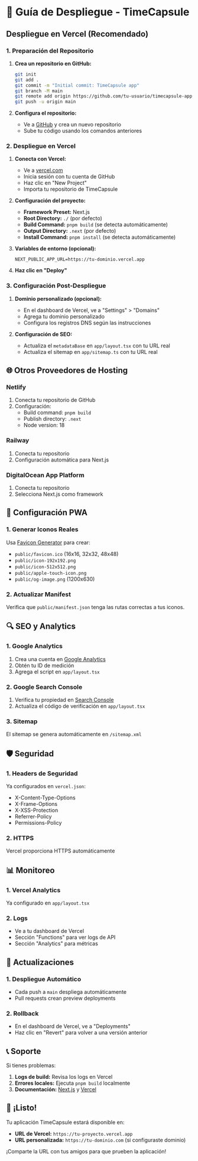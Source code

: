 # 🚀 Guía de Despliegue - TimeCapsule

## Despliegue en Vercel (Recomendado)

### 1. Preparación del Repositorio

1. **Crea un repositorio en GitHub:**
   ```bash
   git init
   git add .
   git commit -m "Initial commit: TimeCapsule app"
   git branch -M main
   git remote add origin https://github.com/tu-usuario/timecapsule-app.git
   git push -u origin main
   ```

2. **Configura el repositorio:**
   - Ve a [GitHub](https://github.com) y crea un nuevo repositorio
   - Sube tu código usando los comandos anteriores

### 2. Despliegue en Vercel

1. **Conecta con Vercel:**
   - Ve a [vercel.com](https://vercel.com)
   - Inicia sesión con tu cuenta de GitHub
   - Haz clic en "New Project"
   - Importa tu repositorio de TimeCapsule

2. **Configuración del proyecto:**
   - **Framework Preset:** Next.js
   - **Root Directory:** `./` (por defecto)
   - **Build Command:** `pnpm build` (se detecta automáticamente)
   - **Output Directory:** `.next` (por defecto)
   - **Install Command:** `pnpm install` (se detecta automáticamente)

3. **Variables de entorno (opcional):**
   ```
   NEXT_PUBLIC_APP_URL=https://tu-dominio.vercel.app
   ```

4. **Haz clic en "Deploy"**

### 3. Configuración Post-Despliegue

1. **Dominio personalizado (opcional):**
   - En el dashboard de Vercel, ve a "Settings" > "Domains"
   - Agrega tu dominio personalizado
   - Configura los registros DNS según las instrucciones

2. **Configuración de SEO:**
   - Actualiza el `metadataBase` en `app/layout.tsx` con tu URL real
   - Actualiza el sitemap en `app/sitemap.ts` con tu URL real

## 🌐 Otros Proveedores de Hosting

### Netlify
1. Conecta tu repositorio de GitHub
2. Configuración:
   - Build command: `pnpm build`
   - Publish directory: `.next`
   - Node version: 18

### Railway
1. Conecta tu repositorio
2. Configuración automática para Next.js

### DigitalOcean App Platform
1. Conecta tu repositorio
2. Selecciona Next.js como framework

## 📱 Configuración PWA

### 1. Generar Iconos Reales

Usa [Favicon Generator](https://realfavicongenerator.net/) para crear:

- `public/favicon.ico` (16x16, 32x32, 48x48)
- `public/icon-192x192.png`
- `public/icon-512x512.png`
- `public/apple-touch-icon.png`
- `public/og-image.png` (1200x630)

### 2. Actualizar Manifest

Verifica que `public/manifest.json` tenga las rutas correctas a tus iconos.

## 🔍 SEO y Analytics

### 1. Google Analytics
1. Crea una cuenta en [Google Analytics](https://analytics.google.com)
2. Obtén tu ID de medición
3. Agrega el script en `app/layout.tsx`

### 2. Google Search Console
1. Verifica tu propiedad en [Search Console](https://search.google.com/search-console)
2. Actualiza el código de verificación en `app/layout.tsx`

### 3. Sitemap
El sitemap se genera automáticamente en `/sitemap.xml`

## 🛡️ Seguridad

### 1. Headers de Seguridad
Ya configurados en `vercel.json`:
- X-Content-Type-Options
- X-Frame-Options
- X-XSS-Protection
- Referrer-Policy
- Permissions-Policy

### 2. HTTPS
Vercel proporciona HTTPS automáticamente

## 📊 Monitoreo

### 1. Vercel Analytics
Ya configurado en `app/layout.tsx`

### 2. Logs
- Ve a tu dashboard de Vercel
- Sección "Functions" para ver logs de API
- Sección "Analytics" para métricas

## 🔄 Actualizaciones

### 1. Despliegue Automático
- Cada push a `main` despliega automáticamente
- Pull requests crean preview deployments

### 2. Rollback
- En el dashboard de Vercel, ve a "Deployments"
- Haz clic en "Revert" para volver a una versión anterior

## 📞 Soporte

Si tienes problemas:

1. **Logs de build:** Revisa los logs en Vercel
2. **Errores locales:** Ejecuta `pnpm build` localmente
3. **Documentación:** [Next.js](https://nextjs.org/docs) y [Vercel](https://vercel.com/docs)

## 🎉 ¡Listo!

Tu aplicación TimeCapsule estará disponible en:
- **URL de Vercel:** `https://tu-proyecto.vercel.app`
- **URL personalizada:** `https://tu-dominio.com` (si configuraste dominio)

¡Comparte la URL con tus amigos para que prueben la aplicación!
